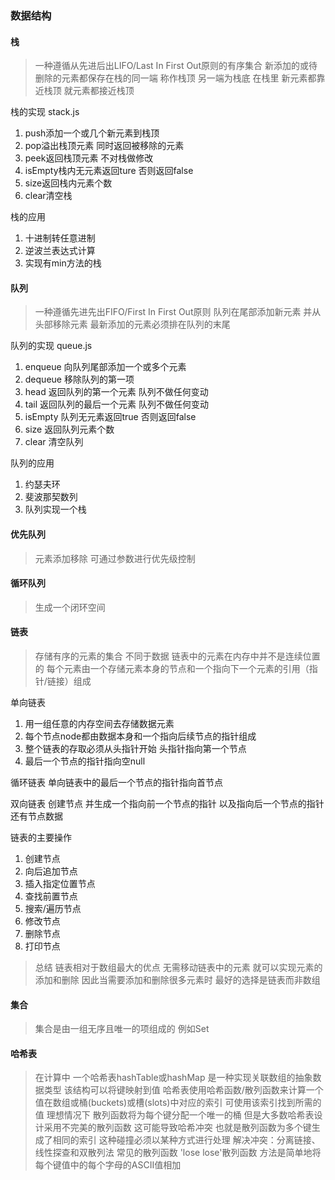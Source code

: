 ### 数据结构

#### 栈
>一种遵循从先进后出LIFO/Last In First Out原则的有序集合 新添加的或待删除的元素都保存在栈的同一端 称作栈顶 另一端为栈底 在栈里 新元素都靠近栈顶 就元素都接近栈顶

栈的实现 stack.js 
1. push添加一个或几个新元素到栈顶
2. pop溢出栈顶元素 同时返回被移除的元素
3. peek返回栈顶元素 不对栈做修改 
4. isEmpty栈内无元素返回ture 否则返回false
5. size返回栈内元素个数
6. clear清空栈

栈的应用
1. 十进制转任意进制
2. 逆波兰表达式计算
3. 实现有min方法的栈

#### 队列 
>一种遵循先进先出FIFO/First In First Out原则 队列在尾部添加新元素 并从头部移除元素 最新添加的元素必须排在队列的末尾

队列的实现 queue.js
1. enqueue 向队列尾部添加一个或多个元素
2. dequeue 移除队列的第一项
3. head 返回队列的第一个元素 队列不做任何变动
4. tail 返回队列的最后一个元素 队列不做任何变动
5. isEmpty 队列无元素返回true 否则返回false
6. size 返回队列元素个数
7. clear 清空队列

队列的应用
1. 约瑟夫环
2. 斐波那契数列
3. 队列实现一个栈

#### 优先队列
>元素添加移除 可通过参数进行优先级控制 

#### 循环队列
>生成一个闭环空间

#### 链表
>存储有序的元素的集合 不同于数据 链表中的元素在内存中并不是连续位置的 每个元素由一个存储元素本身的节点和一个指向下一个元素的引用（指针/链接）组成 

单向链表
1. 用一组任意的内存空间去存储数据元素
2. 每个节点node都由数据本身和一个指向后续节点的指针组成
3. 整个链表的存取必须从头指针开始 头指针指向第一个节点
4. 最后一个节点的指针指向空null

循环链表 
单向链表中的最后一个节点的指针指向首节点

双向链表
创建节点 并生成一个指向前一个节点的指针 以及指向后一个节点的指针 还有节点数据

链表的主要操作
1. 创建节点
2. 向后追加节点
3. 插入指定位置节点
4. 查找前置节点
5. 搜索/遍历节点
6. 修改节点
7. 删除节点
8. 打印节点

>总结 链表相对于数组最大的优点 无需移动链表中的元素 就可以实现元素的添加和删除 因此当需要添加和删除很多元素时 最好的选择是链表而非数组

#### 集合
> 集合是由一组无序且唯一的项组成的 例如Set

#### 哈希表
>在计算中 一个哈希表hashTable或hashMap 是一种实现关联数组的抽象数据类型 该结构可以将键映射到值
>哈希表使用哈希函数/散列函数来计算一个值在数组或桶(buckets)或槽(slots)中对应的索引 可使用该索引找到所需的值
>理想情况下 散列函数将为每个键分配一个唯一的桶 但是大多数哈希表设计采用不完美的散列函数 这可能导致哈希冲突 也就是散列函数为多个键生成了相同的索引 这种碰撞必须以某种方式进行处理
>解决冲突：分离链接、线性探查和双散列法
常见的散列函数 'lose lose'散列函数 方法是简单地将每个键值中的每个字母的ASCII值相加